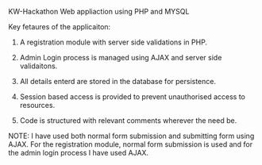 KW-Hackathon Web appliaction using PHP and MYSQL

Key fetaures of the applicaiton:

1. A registration module with server side validations in PHP.

2. Admin Login process is managed using AJAX and server side validaitons.

3. All details enterd are stored in the database for persistence.

4. Session based access is provided to prevent unauthorised access to resources.

5. Code is structured with relevant comments wherever the need be.

NOTE:
I have used both normal form submission and submitting form using AJAX.
For the registration module, normal form submission is used and for the admin login process I have used AJAX.
